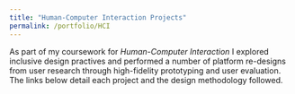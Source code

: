 ```yaml
---
title: "Human-Computer Interaction Projects"
permalink: /portfolio/HCI
---
```


As part of my coursework for *Human-Computer Interaction* I explored inclusive design practives and performed a number of platform re-designs from user research through high-fidelity prototyping and user evaluation. The links below detail each project and the design methodology followed. 
